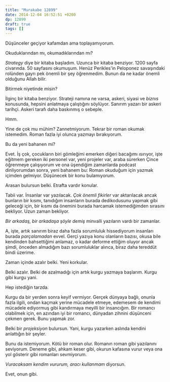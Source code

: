 ```yaml
---
title: "Murakabe 12899"
date: 2014-12-04 16:52:51 +0200
dp: 12899
draft: true
tags: []
---
```


Düşünceler geçiyor kafamdan ama toplayamıyorum.

Okuduklarından mı, okumadıklarından mı?

*Strategy* diye bir kitaba başladım. Uzunca bir kitaba benziyor. 1200
sayfa civarında. 50 sayfasını okumuşum. Henüz Perikles'in Peloponez
savaşındaki rolünden gayrı pek önemli bir şey öğrenmedim. Bunun da ne
kadar önemli olduğunu Allah bilir.

Bitirmek niyetinde misin?

İlginç bir kitaba benziyor. Strateji namına ne varsa, askeri, siyasi ve
*biznıs* konusunda, hepsini anlatmaya çalıştığını söylüyor. Sanırım
yazarı bir askeri tarihçi. Askeri tarafı daha baskınmış o sebeple.

Hmm.

Yine de çok mu mühim? Zannetmiyorum. Tekrar bir roman okumak istemedim.
Roman fazla iyi olunca yazmayı bırakıyorum.

Bu da yeni bahanen mi?

Evet. İş çok, çocukların biri gömleğimi emerken diğeri bacağımı
ısırıyor, işte eğitmem gereken iki personel var, yeni projeler var,
araba sürerken Çince öğrenmeye çalışıyorum ve ona üşendiğim zamanlarda
podcast dinliyorumdan sonra, yeni bahanem bu: Roman okuduğum için
yazmak içimden gelmiyor. Düşünecek bir konu bulamıyorum.

Arasan bulursun belki. Etrafta vardır konular.

Tabii var. İnsanlar var yazılacak. *Çok önemli fikirler* var aktarılacak
ancak bunların bir kısmı, tanıdığım insanların burada dedikodusunu
yapmak gibi geleceği için, bir kısmı da önemini burada harcamak
istemediğimden sırasını bekliyor. Uzun zaman bekliyor.

*Bir arkadaş, bir arkadaşa şöyle demiş* minvalli yazıların vardı bir
zamanlar.

A, işte, artık sanırım biraz daha fazla sorumluluk hissediyorum
insanları burada *parçalamadan* evvel. Gerçi yazıya konu olanların
bazısı, okusa bile kendinden bahsettiğimi anlamaz, o kadar deforme
ettiğim oluyor ancak şimdi, önceden almadığım bazı sorumluluklar alınca,
biraz daha tereddüt bindi üzerime.

Zaman içinde azalır belki. Yeni korkular.

Belki azalır. Belki de azalmadığı için artık kurgu yazmaya başlarım.
Kurgu gibi kurgu yani.

Hep istediğin tarzda.

Kurgu da bir yerden sonra keyif vermiyor. Gerçek dünyaya bağlı, onunla
fazla ilgili, ondan kaçmak yerine mücadele etmeye, edemesem de kendimi
mücadele ediyormuş gibi kandırmaya meyilli bir insancığım. Bir romancı
olabilmek için, en azından iyi bir romancı, dünyadan zihnini düşünceni
çekmen gerek. Bunu yapmak zor.

Belki bir *projeksiyon* bulursun. Yani, kurgu yazarken aslında kendini
anlattığın bir şeyler.

Bunu da istemiyorum. Kötü bir roman olur. Romanın roman gibi yazılanını
seviyorum. Deneme gibi, ahkam keser gibi, okurun kafasına vurur veya ona
yol gösterir gibi romanları sevmiyorum.

*Vuracaksam kendim vururum, aracı kullanmam* diyorsun.

Evet, onun gibi.

